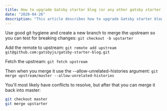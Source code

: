 ```yaml
---
title: How to upgrade Gatsby starter blog (or any other gatsby starter template)
date: "2020-04-26"
description: "This article describes how to upgrade Gatsby starter blog (or any other gatsby starter template)"
---
```


Use good git hygiene and create a new branch to merge the upstream so you can test for breaking changes:
`git checkout -b upstarter`

Add the remote to upstream:
`git remote add upstream git@github.com:gatsbyjs/gatsby-starter-blog.git`

Fetch the upstream:
`git fetch upstream`

Then when you merge it use the --allow-unrelated-histories argument:
`git merge upstream/master --allow-unrelated-histories`

You'll most likely have conflicts to resolve, but after that you can merge it back into master:

```bash
git checkout master
git merge upstarter
```

